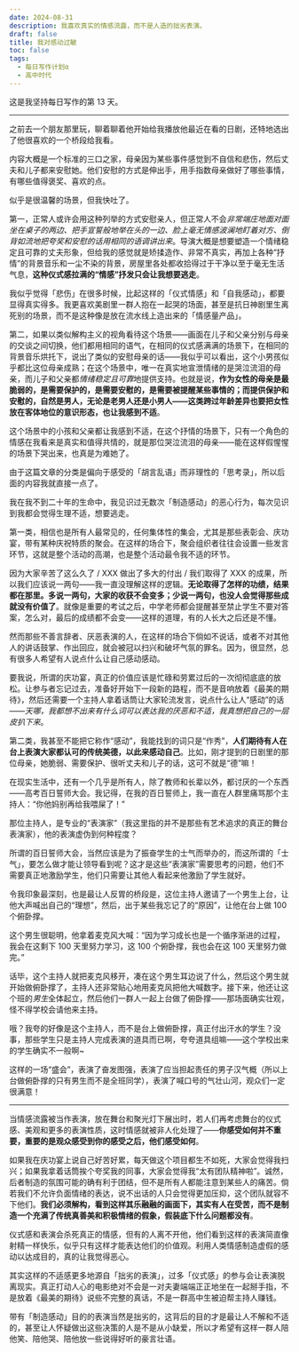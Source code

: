 ```yaml
---
date: 2024-08-31
description: 我喜欢真实的情感流露，而不是人造的拙劣表演。
draft: false
title: 我对感动过敏
toc: false
tags:
  - 每日写作计划α
  - 高中时代
---
```


这是我坚持每日写作的第 13 天。

---

之前去一个朋友那里玩，聊着聊着他开始给我播放他最近在看的日剧，还特地选出了他很喜欢的一个桥段给我看。

内容大概是一个标准的三口之家，母亲因为某些事件感觉到不自信和悲伤，然后丈夫和儿子都来安慰她。他们安慰的方式是伸出手，用手指数母亲做好了哪些事情，有哪些值得褒奖、喜欢的点。

似乎是很温馨的场景，但我快吐了。

第一，正常人或许会用这种列举的方式安慰亲人，但正常人不会*非常端庄地面对面坐在桌子的两边、把手宣誓般地举在头的一边、脸上毫无情感波澜地盯着对方、倒背如流地把夸奖和安慰的话用相同的语调讲出来*。导演大概是想要塑造一个情绪稳定且可靠的丈夫形象，但给我的感觉就是矫揉造作、非常不真实，再加上各种“抒情”的背景音乐和一尘不染的背景，房屋里各处都收拾得过于干净以至于毫无生活气息，**这种仪式感拉满的“情感”抒发只会让我想要逃走**。

我似乎觉得「悲伤」在很多时候，比起这样的「仪式情感」和「自我感动」，都要显得真实得多。我更喜欢美剧里一群人抱在一起哭的场面，甚至是抗日神剧里生离死别的场景，而不是这种像是放在流水线上造出来的「情感量产品」。

第二，如果以类似解构主义的视角看待这个场景——画面在儿子和父亲分别与母亲的交谈之间切换，他们都用相同的语气，在相同的仪式感满满的场景下，在相同的背景音乐烘托下，说出了类似的安慰母亲的话——我似乎可以看出，这个小男孩似乎都比这位母亲成熟；在这个场景中，唯一在真实地宣泄情绪的是哭泣流泪的母亲，而儿子和父亲都*情绪稳定且可靠*地提供支持。也就是说，**作为女性的母亲是最脆弱的，是需要保护的，是需要安慰的，是需要被提醒某些事情的；而提供保护和安慰的，自然是男人，无论是老男人还是小男人——这类跨过年龄差异也要把女性放在客体地位的意识形态，也让我感到不适**。

这个场景中的小孩和父亲都让我感到不适，在这个抒情的场景下，只有一个角色的情感在我看来是真实和值得共情的，就是那位哭泣流泪的母亲——能在这样假惺惺的场景下哭出来，也真是为难她了。

由于这篇文章的分类是偏向于感受的「胡言乱语」而非理性的「思考录」，所以后面的内容我就直接一点了。

我在我不到二十年的生命中，我见识过无数次「制造感动」的恶心行为，每次见识到我都会觉得生理不适，想要逃走。

第一类，相信也是所有人最常见的，任何集体性的集会，尤其是那些表彰会、庆功宴，带有某种庆祝特质的聚会。在这样的场合下，聚会组织者往往会设置一些发言环节，这就是整个活动的高潮，也是整个活动最令我不适的环节。

因为大家辛苦了这么久了 / XXX 做出了多大的付出 / 我们取得了 XXX 的成果，所以我们应该说一两句——我一直没理解这样的逻辑。**无论取得了怎样的功绩，结果都在那里。多说一两句，大家的收获不会变多；少说一两句，也没人会觉得那些成就没有价值了**。就像是重要的考试之后，中学老师都会提醒甚至禁止学生不要对答案，怎么对，最后的成绩都不会变——这样的道理，有的人长大之后还是不懂。

然而那些不善言辞者、厌恶表演的人，在这样的场合下倘如不说话，或者不对其他人的讲话鼓掌、作出回应，就会被冠以扫兴和破坏气氛的罪名。因为，很显然，总有很多人希望有人说点什么让自己感动感动。

要我说，所谓的庆功宴，真正的价值应该是忙碌和劳累过后的一次彻彻底底的放松。让参与者忘记过去，准备好开始下一段新的路程，而不是音响放着《最美的期待》，然后还需要一个主持人拿着话筒让大家轮流发言，说点什么让人“感动”的话——*天哪，我都想不出来有什么词可以表达我的厌恶和不适，我真想把自己的一层皮扒下来*。

第二类，我甚至不能把它称作“感动”，我能找到的词只是“作秀”，**人们期待有人在台上表演大家都认可的传统美德，以此来感动自己**。比如，刚才提到的日剧里的那位母亲，她脆弱、需要保护、很听丈夫和儿子的话，这可不就是“德”嘛！

在现实生活中，还有一个几乎是所有人，除了教师和长辈以外，都讨厌的一个东西——高考百日誓师大会。我记得，在我的百日誓师上，我一直在人群里痛骂那个主持人：“你他妈别再给我喂屎了！”

那位主持人，是专业的“表演家”（我这里指的并不是那些有艺术追求的真正的舞台表演家），他的表演虚伪到何种程度？

所谓的百日誓师大会，当然应该是为了振奋学生的士气而举办的，而这所谓的「士气」，要怎么做才能让领导看到呢？这才是这些“表演家”需要思考的问题，他们不需要真正地激励学生，他们只需要让其他人看起来他激励了学生就好。

令我印象最深刻，也是最让人反胃的桥段是，这位主持人邀请了一个男生上台，让他大声喊出自己的“理想”，然后，出于某些我忘记了的“原因”，让他在台上做 100 个俯卧撑。

这个男生很聪明，他拿着麦克风大喊：“因为学习成长也是一个循序渐进的过程，我会在这剩下 100 天里努力学习，这 100 个俯卧撑，我也会在这 100 天里努力做完。”

话毕，这个主持人就把麦克风移开，凑在这个男生耳边说了什么，然后这个男生就开始做俯卧撑了，主持人还非常贴心地用麦克风把他大喊数字。接下来，他还让这个班的*男生*全体起立，然后他们一群人一起上台做了俯卧撑——那场面确实壮观，怪不得学校会请他来主持。

哦？我夸的好像是这个主持人，而不是台上做俯卧撑，真正付出汗水的学生？没事，那些学生只是主持人完成表演的道具而已啊，夸夸道具组嘛——这个学校出来的学生确实不一般啊~

这样的一场“盛会”，表演了奋发图强，表演了应当担起责任的男子汉气概（所以上台做俯卧撑的只有男生而不是全班同学），表演了喊口号的气壮山河，观众们一定很满意！

---

当情感流露被当作表演，放在舞台和聚光灯下展出时，若人们再考虑舞台的仪式感、美观和更多的表演性质，这时情感就被非人化处理了——**你感受如何并不重要，重要的是观众感受到你的感受之后，他们感受如何**。

如果我在庆功宴上说自己好苦好累，每天做这个项目都生不如死，大家会觉得我扫兴；如果我拿着话筒挨个夸奖我的同事，大家会觉得我“太有团队精神啦”。诚然，后者制造的氛围可能的确有利于团结，但不是所有人都能注意到某些人的痛苦。倘若我们不允许负面情绪的表达，说不出话的人只会觉得更加压抑，这个团队就容不下他们。**我们必须解构，看到这样其乐融融的画面下，其实有人在受苦，而不是制造一个充满了传统真善美和积极情绪的假象，假装底下什么问题都没有**。

仪式感和表演会杀死真正的情感，但有的人离不开他，他们看到这样的表演简直像射精一样快乐，似乎只有这样才能表达他们的价值观。利用人类情感制造虚假的感动以达成目的，真的让我觉得恶心。

其实这样的不适感更多地源自「拙劣的表演」，过多「仪式感」的参与会让表演脱离现实。真正打动人心的电影绝对不会是一对夫妻端端正正地坐在一起掰手指，不是放着《最美的期待》说些不完整的真话，不是一群高中生被迫帮主持人赚钱。

带有「制造感动」目的的表演当然是拙劣的，这背后的目的才是最让人不解和不适的，甚至让人怀疑做出这些决策的人是不是从小缺爱，所以才希望有这样一群人陪他笑、陪他哭、陪他放一些说得好听的豪言壮语。
